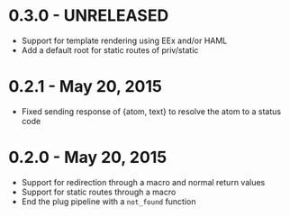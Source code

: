 # 0.3.0 - UNRELEASED
- Support for template rendering using EEx and/or HAML
- Add a default root for static routes of priv/static

# 0.2.1 - May 20, 2015
- Fixed sending response of {atom, text} to resolve the atom to a status code

# 0.2.0 - May 20, 2015
- Support for redirection through a macro and normal return values
- Support for static routes through a macro
- End the plug pipeline with a `not_found` function
